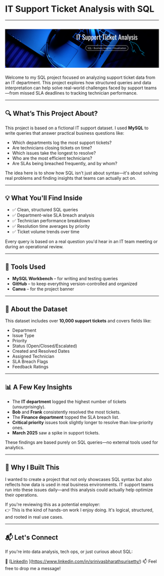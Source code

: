 # IT Support Ticket Analysis with SQL
---
![Project Banner](./banner.png)
---
Welcome to my SQL project focused on analyzing support ticket data from an IT department. This project explores how structured queries and data interpretation can help solve real-world challenges faced by support teams—from missed SLA deadlines to tracking technician performance.

---

## 🔍 What’s This Project About?

This project is based on a fictional IT support dataset. I used **MySQL** to write queries that answer practical business questions like:

- Which departments log the most support tickets?
- Are technicians closing tickets on time?
- Which issues take the longest to resolve?
- Who are the most efficient technicians?
- Are SLAs being breached frequently, and by whom?

The idea here is to show how SQL isn't just about syntax—it's about solving real problems and finding insights that teams can actually act on.

---

## 💡 What You'll Find Inside

- ✅ Clean, structured SQL queries
- ✅ Department-wise SLA breach analysis
- ✅ Technician performance breakdown
- ✅ Resolution time averages by priority
- ✅ Ticket volume trends over time

Every query is based on a real question you'd hear in an IT team meeting or during an operational review.

---

## 🧰 Tools Used

- **MySQL Workbench** – for writing and testing queries  
- **GitHub** – to keep everything version-controlled and organized  
- **Canva** – for the project banner  

---

## 📁 About the Dataset

This dataset includes over **10,000 support tickets** and covers fields like:

- Department  
- Issue Type  
- Priority  
- Status (Open/Closed/Escalated)  
- Created and Resolved Dates  
- Assigned Technician  
- SLA Breach Flags  
- Feedback Ratings  

---

## 📊 A Few Key Insights

- The **IT department** logged the highest number of tickets (unsurprisingly).
- **Bob** and **Frank** consistently resolved the most tickets.
- The **Finance department** topped the SLA breach list.
- **Critical priority** issues took slightly longer to resolve than low-priority ones.
- **March 2025** saw a spike in support tickets.

These findings are based purely on SQL queries—no external tools used for analytics.

---

## 👋 Why I Built This

I wanted to create a project that not only showcases SQL syntax but also reflects how data is used in real business environments. IT support teams run into these issues daily—and this analysis could actually help optimize their operations.

If you're reviewing this as a potential employer:  
👉 This is the kind of hands-on work I enjoy doing. It's logical, structured, and rooted in real use cases.

---

## 📬 Let's Connect

If you're into data analysis, tech ops, or just curious about SQL:

🔗 [[LinkedIn](#)  ](https://www.linkedin.com/in/srinivasbharathsurisetty/)
📫 Feel free to drop me a message!

